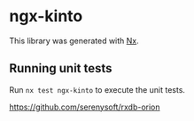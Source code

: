 # ngx-kinto

This library was generated with [Nx](https://nx.dev).

## Running unit tests

Run `nx test ngx-kinto` to execute the unit tests.

https://github.com/serenysoft/rxdb-orion
